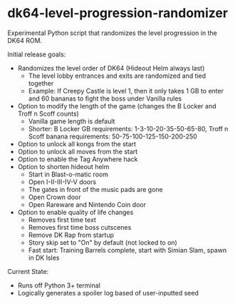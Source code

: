 # dk64-level-progression-randomizer
Experimental Python script that randomizes the level progression in the DK64 ROM.

Initial release goals:
- Randomizes the level order of DK64 (Hideout Helm always last)
  - The level lobby entrances and exits are randomized and tied together
  - Example: If Creepy Castle is level 1, then it only takes 1 GB to enter and 60 bananas to fight the boss under Vanilla rules
- Option to modify the length of the game (changes the B Locker and Troff n Scoff counts)
  - Vanilla game length is default
  - Shorter: B Locker GB requirements: 1-3-10-20-35-50-65-80, Troff n Scoff banana requirements: 50-75-100-125-150-200-250
- Option to unlock all kongs from the start
- Option to unlock all moves from the start
- Option to enable the Tag Anywhere hack
- Option to shorten hideout helm
  - Start in Blast-o-matic room
  - Open I-II-III-IV-V doors
  - The gates in front of the music pads are gone
  - Open Crown door
  - Open Rareware and Nintendo Coin door
- Option to enable quality of life changes
  - Removes first time text
  - Removes first time boss cutscenes
  - Remove DK Rap from startup
  - Story skip set to "On" by default (not locked to on)
  - Fast start: Training Barrels complete, start with Simian Slam, spawn in DK Isles

Current State:
- Runs off Python 3+ terminal
- Logically generates a spoiler log based of user-inputted seed
